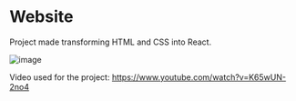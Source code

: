 # Website
Project made transforming HTML and CSS into React.

![image](https://github.com/MayzaAlv/Website/assets/89316731/fca14ded-b792-4448-ba65-7d0b6e8a93af)

Video used for the project: https://www.youtube.com/watch?v=K65wUN-2no4
